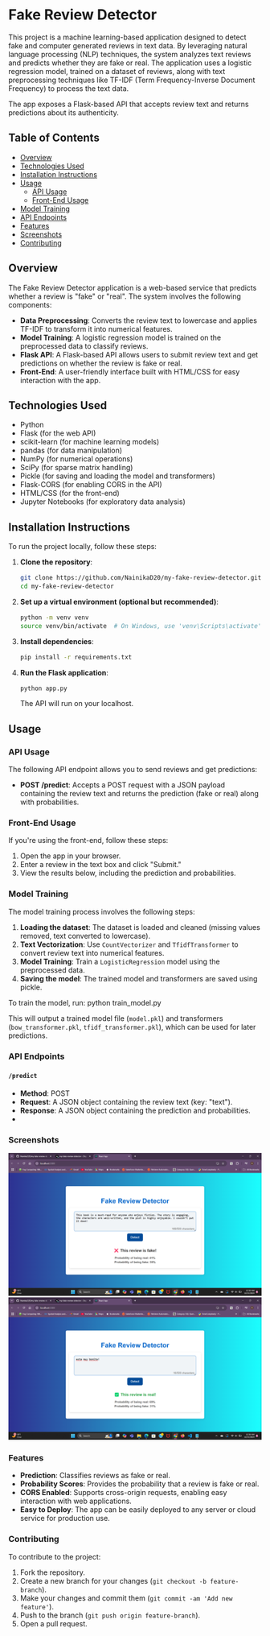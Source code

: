 # Fake Review Detector

This project is a machine learning-based application designed to detect fake and computer generated reviews in text data. By leveraging natural language processing (NLP) techniques, the system analyzes text reviews and predicts whether they are fake or real. The application uses a logistic regression model, trained on a dataset of reviews, along with text preprocessing techniques like TF-IDF (Term Frequency-Inverse Document Frequency) to process the text data.

The app exposes a Flask-based API that accepts review text and returns predictions about its authenticity.

## Table of Contents
- [Overview](#overview)
- [Technologies Used](#technologies-used)
- [Installation Instructions](#installation-instructions)
- [Usage](#usage)
  - [API Usage](#api-usage)
  - [Front-End Usage](#front-end-usage)
- [Model Training](#model-training)
- [API Endpoints](#api-endpoints)
- [Features](#features)
- [Screenshots](#screenshots)
- [Contributing](#contributing)

## Overview
The Fake Review Detector application is a web-based service that predicts whether a review is "fake" or "real". The system involves the following components:
- **Data Preprocessing**: Converts the review text to lowercase and applies TF-IDF to transform it into numerical features.
- **Model Training**: A logistic regression model is trained on the preprocessed data to classify reviews.
- **Flask API**: A Flask-based API allows users to submit review text and get predictions on whether the review is fake or real.
- **Front-End**: A user-friendly interface built with HTML/CSS for easy interaction with the app.

## Technologies Used
- Python
- Flask (for the web API)
- scikit-learn (for machine learning models)
- pandas (for data manipulation)
- NumPy (for numerical operations)
- SciPy (for sparse matrix handling)
- Pickle (for saving and loading the model and transformers)
- Flask-CORS (for enabling CORS in the API)
- HTML/CSS (for the front-end)
- Jupyter Notebooks (for exploratory data analysis)

## Installation Instructions
To run the project locally, follow these steps:

1. **Clone the repository**:

    ```bash
    git clone https://github.com/NainikaD20/my-fake-review-detector.git
    cd my-fake-review-detector
    ```

2. **Set up a virtual environment (optional but recommended)**:

    ```bash
    python -m venv venv
    source venv/bin/activate  # On Windows, use 'venv\Scripts\activate'
    ```

3. **Install dependencies**:

    ```bash
    pip install -r requirements.txt
    ```

4. **Run the Flask application**:

    ```bash
    python app.py
    ```

    The API will run on your localhost.

## Usage

### API Usage
The following API endpoint allows you to send reviews and get predictions:

- **POST /predict**: Accepts a POST request with a JSON payload containing the review text and returns the prediction (fake or real) along with probabilities.

### Front-End Usage
If you're using the front-end, follow these steps:

1. Open the app in your browser.
2. Enter a review in the text box and click "Submit."
3. View the results below, including the prediction and probabilities.

### Model Training
The model training process involves the following steps:

1. **Loading the dataset**: The dataset is loaded and cleaned (missing values removed, text converted to lowercase).
2. **Text Vectorization**: Use `CountVectorizer` and `TfidfTransformer` to convert review text into numerical features.
3. **Model Training**: Train a `LogisticRegression` model using the preprocessed data.
4. **Saving the model**: The trained model and transformers are saved using pickle.

To train the model, run:
python train_model.py

This will output a trained model file (`model.pkl`) and transformers (`bow_transformer.pkl`, `tfidf_transformer.pkl`), which can be used for later predictions.

### API Endpoints

#### `/predict`
- **Method**: POST
- **Request**: A JSON object containing the review text (key: "text").
- **Response**: A JSON object containing the prediction and probabilities.
- 
### Screenshots
![Screenshot 1](./Screenshot1.png)
![Screenshot 2](./Screenshot2.png)
### Features
- **Prediction**: Classifies reviews as fake or real.
- **Probability Scores**: Provides the probability that a review is fake or real.
- **CORS Enabled**: Supports cross-origin requests, enabling easy interaction with web applications.
- **Easy to Deploy**: The app can be easily deployed to any server or cloud service for production use.

### Contributing
To contribute to the project:

1. Fork the repository.
2. Create a new branch for your changes (`git checkout -b feature-branch`).
3. Make your changes and commit them (`git commit -am 'Add new feature'`).
4. Push to the branch (`git push origin feature-branch`).
5. Open a pull request.

